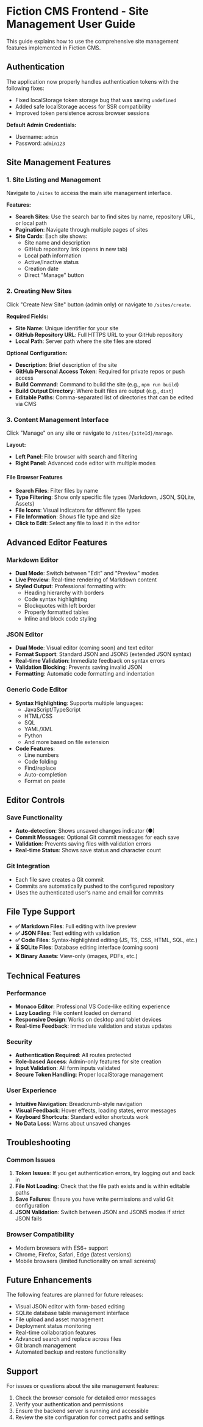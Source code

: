 # Fiction CMS Frontend - Site Management User Guide

This guide explains how to use the comprehensive site management features implemented in Fiction CMS.

## Authentication

The application now properly handles authentication tokens with the following fixes:

- Fixed localStorage token storage bug that was saving `undefined`
- Added safe localStorage access for SSR compatibility
- Improved token persistence across browser sessions

**Default Admin Credentials:**

- Username: `admin`
- Password: `admin123`

## Site Management Features

### 1. Site Listing and Management

Navigate to `/sites` to access the main site management interface.

**Features:**

- **Search Sites**: Use the search bar to find sites by name, repository URL, or local path
- **Pagination**: Navigate through multiple pages of sites
- **Site Cards**: Each site shows:
  - Site name and description
  - GitHub repository link (opens in new tab)
  - Local path information
  - Active/Inactive status
  - Creation date
  - Direct "Manage" button

### 2. Creating New Sites

Click "Create New Site" button (admin only) or navigate to `/sites/create`.

**Required Fields:**

- **Site Name**: Unique identifier for your site
- **GitHub Repository URL**: Full HTTPS URL to your GitHub repository
- **Local Path**: Server path where the site files are stored

**Optional Configuration:**

- **Description**: Brief description of the site
- **GitHub Personal Access Token**: Required for private repos or push access
- **Build Command**: Command to build the site (e.g., `npm run build`)
- **Build Output Directory**: Where built files are output (e.g., `dist`)
- **Editable Paths**: Comma-separated list of directories that can be edited via CMS

### 3. Content Management Interface

Click "Manage" on any site or navigate to `/sites/{siteId}/manage`.

**Layout:**

- **Left Panel**: File browser with search and filtering
- **Right Panel**: Advanced code editor with multiple modes

#### File Browser Features

- **Search Files**: Filter files by name
- **Type Filtering**: Show only specific file types (Markdown, JSON, SQLite, Assets)
- **File Icons**: Visual indicators for different file types
- **File Information**: Shows file type and size
- **Click to Edit**: Select any file to load it in the editor

## Advanced Editor Features

### Markdown Editor

- **Dual Mode**: Switch between "Edit" and "Preview" modes
- **Live Preview**: Real-time rendering of Markdown content
- **Styled Output**: Professional formatting with:
  - Heading hierarchy with borders
  - Code syntax highlighting
  - Blockquotes with left border
  - Properly formatted tables
  - Inline and block code styling

### JSON Editor

- **Dual Mode**: Visual editor (coming soon) and text editor
- **Format Support**: Standard JSON and JSON5 (extended JSON syntax)
- **Real-time Validation**: Immediate feedback on syntax errors
- **Validation Blocking**: Prevents saving invalid JSON
- **Formatting**: Automatic code formatting and indentation

### Generic Code Editor

- **Syntax Highlighting**: Supports multiple languages:
  - JavaScript/TypeScript
  - HTML/CSS
  - SQL
  - YAML/XML
  - Python
  - And more based on file extension
- **Code Features**:
  - Line numbers
  - Code folding
  - Find/replace
  - Auto-completion
  - Format on paste

## Editor Controls

### Save Functionality

- **Auto-detection**: Shows unsaved changes indicator (●)
- **Commit Messages**: Optional Git commit messages for each save
- **Validation**: Prevents saving files with validation errors
- **Real-time Status**: Shows save status and character count

### Git Integration

- Each file save creates a Git commit
- Commits are automatically pushed to the configured repository
- Uses the authenticated user's name and email for commits

## File Type Support

- **✅ Markdown Files**: Full editing with live preview
- **✅ JSON Files**: Text editing with validation
- **✅ Code Files**: Syntax-highlighted editing (JS, TS, CSS, HTML, SQL, etc.)
- **⏳ SQLite Files**: Database editing interface (coming soon)
- **❌ Binary Assets**: View-only (images, PDFs, etc.)

## Technical Features

### Performance

- **Monaco Editor**: Professional VS Code-like editing experience
- **Lazy Loading**: File content loaded on demand
- **Responsive Design**: Works on desktop and tablet devices
- **Real-time Feedback**: Immediate validation and status updates

### Security

- **Authentication Required**: All routes protected
- **Role-based Access**: Admin-only features for site creation
- **Input Validation**: All form inputs validated
- **Secure Token Handling**: Proper localStorage management

### User Experience

- **Intuitive Navigation**: Breadcrumb-style navigation
- **Visual Feedback**: Hover effects, loading states, error messages
- **Keyboard Shortcuts**: Standard editor shortcuts work
- **No Data Loss**: Warns about unsaved changes

## Troubleshooting

### Common Issues

1. **Token Issues**: If you get authentication errors, try logging out and back in
2. **File Not Loading**: Check that the file path exists and is within editable paths
3. **Save Failures**: Ensure you have write permissions and valid Git configuration
4. **JSON Validation**: Switch between JSON and JSON5 modes if strict JSON fails

### Browser Compatibility

- Modern browsers with ES6+ support
- Chrome, Firefox, Safari, Edge (latest versions)
- Mobile browsers (limited functionality on small screens)

## Future Enhancements

The following features are planned for future releases:

- Visual JSON editor with form-based editing
- SQLite database table management interface
- File upload and asset management
- Deployment status monitoring
- Real-time collaboration features
- Advanced search and replace across files
- Git branch management
- Automated backup and restore functionality

## Support

For issues or questions about the site management features:

1. Check the browser console for detailed error messages
2. Verify your authentication and permissions
3. Ensure the backend server is running and accessible
4. Review the site configuration for correct paths and settings
